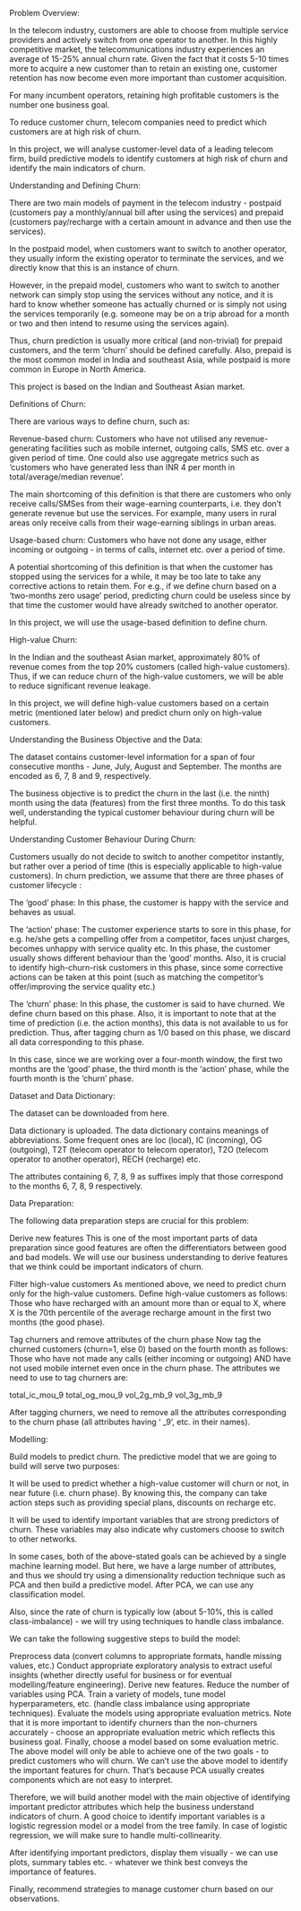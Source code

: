 Problem Overview:

In the telecom industry, customers are able to choose from multiple service providers and actively switch from one operator to another. In this highly competitive market, the telecommunications industry experiences an average of 15-25% annual churn rate. Given the fact that it costs 5-10 times more to acquire a new customer than to retain an existing one, customer retention has now become even more important than customer acquisition.

For many incumbent operators, retaining high profitable customers is the number one business goal.

To reduce customer churn, telecom companies need to predict which customers are at high risk of churn.

In this project, we will analyse customer-level data of a leading telecom firm, build predictive models to identify customers at high risk of churn and identify the main indicators of churn.

Understanding and Defining Churn:

There are two main models of payment in the telecom industry - postpaid (customers pay a monthly/annual bill after using the services) and prepaid (customers pay/recharge with a certain amount in advance and then use the services).

In the postpaid model, when customers want to switch to another operator, they usually inform the existing operator to terminate the services, and we directly know that this is an instance of churn.

However, in the prepaid model, customers who want to switch to another network can simply stop using the services without any notice, and it is hard to know whether someone has actually churned or is simply not using the services temporarily (e.g. someone may be on a trip abroad for a month or two and then intend to resume using the services again).

Thus, churn prediction is usually more critical (and non-trivial) for prepaid customers, and the term ‘churn’ should be defined carefully. Also, prepaid is the most common model in India and southeast Asia, while postpaid is more common in Europe in North America.

This project is based on the Indian and Southeast Asian market.

Definitions of Churn:

There are various ways to define churn, such as:

Revenue-based churn: Customers who have not utilised any revenue-generating facilities such as mobile internet, outgoing calls, SMS etc. over a given period of time. One could also use aggregate metrics such as ‘customers who have generated less than INR 4 per month in total/average/median revenue’.

The main shortcoming of this definition is that there are customers who only receive calls/SMSes from their wage-earning counterparts, i.e. they don’t generate revenue but use the services. For example, many users in rural areas only receive calls from their wage-earning siblings in urban areas.

Usage-based churn: Customers who have not done any usage, either incoming or outgoing - in terms of calls, internet etc. over a period of time.

A potential shortcoming of this definition is that when the customer has stopped using the services for a while, it may be too late to take any corrective actions to retain them. For e.g., if we define churn based on a ‘two-months zero usage’ period, predicting churn could be useless since by that time the customer would have already switched to another operator.

In this project, we will use the usage-based definition to define churn.

High-value Churn:

In the Indian and the southeast Asian market, approximately 80% of revenue comes from the top 20% customers (called high-value customers). Thus, if we can reduce churn of the high-value customers, we will be able to reduce significant revenue leakage.

In this project, we will define high-value customers based on a certain metric (mentioned later below) and predict churn only on high-value customers.

Understanding the Business Objective and the Data:

The dataset contains customer-level information for a span of four consecutive months - June, July, August and September. The months are encoded as 6, 7, 8 and 9, respectively.

The business objective is to predict the churn in the last (i.e. the ninth) month using the data (features) from the first three months. To do this task well, understanding the typical customer behaviour during churn will be helpful.

Understanding Customer Behaviour During Churn:

Customers usually do not decide to switch to another competitor instantly, but rather over a period of time (this is especially applicable to high-value customers). In churn prediction, we assume that there are three phases of customer lifecycle :

The ‘good’ phase: In this phase, the customer is happy with the service and behaves as usual.

The ‘action’ phase: 
The customer experience starts to sore in this phase, for e.g. he/she gets a compelling offer from a competitor, faces unjust charges, becomes unhappy with service quality etc. In this phase, the customer usually shows different behaviour than the ‘good’ months. Also, it is crucial to identify high-churn-risk customers in this phase, since some corrective actions can be taken at this point (such as matching the competitor’s offer/improving the service quality etc.)

The ‘churn’ phase: 
In this phase, the customer is said to have churned. We define churn based on this phase. Also, it is important to note that at the time of prediction (i.e. the action months), this data is not available to us for prediction. Thus, after tagging churn as 1/0 based on this phase, we discard all data corresponding to this phase.

In this case, since we are working over a four-month window, the first two months are the ‘good’ phase, the third month is the ‘action’ phase, while the fourth month is the ‘churn’ phase.

Dataset and Data Dictionary:

The dataset can be downloaded from here.

Data dictionary is uploaded. The data dictionary contains meanings of abbreviations. Some frequent ones are loc (local), IC (incoming), OG (outgoing), T2T (telecom operator to telecom operator), T2O (telecom operator to another operator), RECH (recharge) etc.

The attributes containing 6, 7, 8, 9 as suffixes imply that those correspond to the months 6, 7, 8, 9 respectively.

Data Preparation:

The following data preparation steps are crucial for this problem:

Derive new features This is one of the most important parts of data preparation since good features are often the differentiators between good and bad models. We will use our business understanding to derive features that we think could be important indicators of churn.

Filter high-value customers As mentioned above, we need to predict churn only for the high-value customers. Define high-value customers as follows: Those who have recharged with an amount more than or equal to X, where X is the 70th percentile of the average recharge amount in the first two months (the good phase).

Tag churners and remove attributes of the churn phase Now tag the churned customers (churn=1, else 0) based on the fourth month as follows: Those who have not made any calls (either incoming or outgoing) AND have not used mobile internet even once in the churn phase. The attributes we need to use to tag churners are:

total_ic_mou_9
total_og_mou_9
vol_2g_mb_9
vol_3g_mb_9

After tagging churners, we need to remove all the attributes corresponding to the churn phase (all attributes having ‘ _9’, etc. in their names).

Modelling:

Build models to predict churn. The predictive model that we are going to build will serve two purposes:

It will be used to predict whether a high-value customer will churn or not, in near future (i.e. churn phase). By knowing this, the company can take action steps such as providing special plans, discounts on recharge etc.

It will be used to identify important variables that are strong predictors of churn. These variables may also indicate why customers choose to switch to other networks.

In some cases, both of the above-stated goals can be achieved by a single machine learning model. But here, we have a large number of attributes, and thus we should try using a dimensionality reduction technique such as PCA and then build a predictive model. After PCA, we can use any classification model.

Also, since the rate of churn is typically low (about 5-10%, this is called class-imbalance) - we will try using techniques to handle class imbalance.

We can take the following suggestive steps to build the model:

Preprocess data (convert columns to appropriate formats, handle missing values, etc.)
Conduct appropriate exploratory analysis to extract useful insights (whether directly useful for business or for eventual modelling/feature engineering).
Derive new features.
Reduce the number of variables using PCA.
Train a variety of models, tune model hyperparameters, etc. (handle class imbalance using appropriate techniques).
Evaluate the models using appropriate evaluation metrics. Note that it is more important to identify churners than the non-churners accurately - choose an appropriate evaluation metric which reflects this business goal.
Finally, choose a model based on some evaluation metric.
The above model will only be able to achieve one of the two goals - to predict customers who will churn. We can’t use the above model to identify the important features for churn. That’s because PCA usually creates components which are not easy to interpret.

Therefore, we will build another model with the main objective of identifying important predictor attributes which help the business understand indicators of churn. A good choice to identify important variables is a logistic regression model or a model from the tree family. In case of logistic regression, we will make sure to handle multi-collinearity.

After identifying important predictors, display them visually - we can use plots, summary tables etc. - whatever we think best conveys the importance of features.

Finally, recommend strategies to manage customer churn based on our observations.
